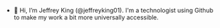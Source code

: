 - 👋 Hi, I’m Jeffrey King (@jeffreyking01). I'm a technologist using Github to make my work a bit more universally accessible.

<!---
jeffreyking01/jeffreyking01 is a ✨ special ✨ repository because its `README.md` (this file) appears on your GitHub profile.
You can click the Preview link to take a look at your changes.
--->
